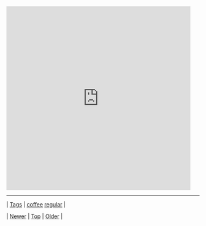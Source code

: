 <!--
title:
date: 2020-06-28T15:27:00.183Z
tags: coffee, regular
-->


 

<iframe class="vine-embed" src="https://vine.co/v/hpen7HZE2XU/embed/simple" width="480" height="480" frameborder="0"></iframe>

<script async src="//platform.vine.co/static/scripts/embed.js" charset="utf-8"></script>

<!--BOTTOM-POST-NAVIGATION-->
---

| [Tags](tags.md) | [coffee](tag-coffee.md) [regular](tag-regular.md) |

| [Newer](64972767305.md) | [Top](index.md) | [Older](64984193881.md) |